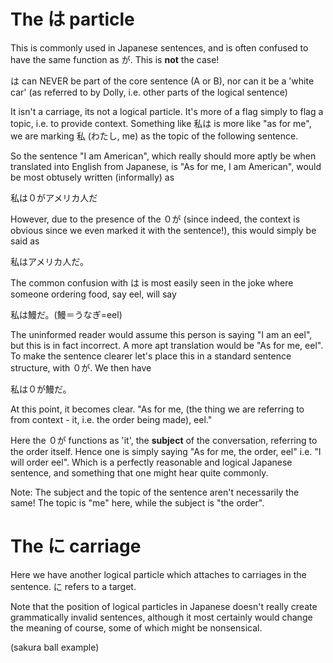 # The は particle
This is commonly used in Japanese sentences, and is often confused to have the same function as が. This is **not** the case!

は can NEVER be part of the core sentence (A or B), nor can it be a 'white car' (as referred to by Dolly, i.e. other parts of the logical sentence)

It isn't a carriage, its not a logical particle. It's more of a flag simply to flag a topic, i.e. to provide context. Something like 私は is more like "as for me", we are marking 私 (わたし, me) as the topic of the following sentence.

So the sentence "I am American", which really should more aptly be when translated into English from Japanese, is "As for me, I am American", would be most obtusely written (informally) as

私は０がアメリカ人だ

However, due to the presence of the ０が (since indeed, the context is obvious since we even marked it with the sentence!), this would simply be said as

私はアメリカ人だ。

The common confusion with は is most easily seen in the joke where someone ordering food, say eel, will say

私は鰻だ。(鰻＝うなぎ=eel)

The uninformed reader would assume this person is saying "I am an eel", but this is in fact incorrect. A more apt translation would be "As for me, eel". To make the sentence clearer let's place this in a standard sentence structure, with ０が. We then have

私は０が鰻だ。

At this point, it becomes clear. "As for me, (the thing we are referring to from context - it, i.e. the order being made), eel."

Here the ０が functions as 'it', the **subject** of the conversation, referring to the order itself. Hence one is simply saying "As for me, the order, eel" i.e. "I will order eel". Which is a perfectly reasonable and logical Japanese sentence, and something that one might hear quite commonly.

Note: The subject and the topic of the sentence aren't necessarily the same! The topic is "me" here, while the subject is "the order".

# The に carriage
Here we have another logical particle which attaches to carriages in the sentence. に refers to a target.

Note that the position of logical particles in Japanese doesn't really create grammatically invalid sentences, although it most certainly would change the meaning of course, some of which might be nonsensical.

(sakura ball example)